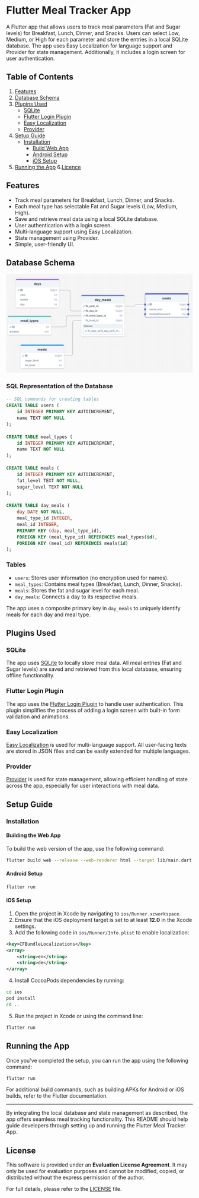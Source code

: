 
# Flutter Meal Tracker App

A Flutter app that allows users to track meal parameters (Fat and Sugar levels) for Breakfast, Lunch, Dinner, and Snacks. Users can select Low, Medium, or High for each parameter and store the entries in a local SQLite database. The app uses Easy Localization for language support and Provider for state management. Additionally, it includes a login screen for user authentication.

## Table of Contents
1. [Features](#features)
2. [Database Schema](#database-schema)
3. [Plugins Used](#plugins-used)
    - [SQLite](#sqlite)
    - [Flutter Login Plugin](#flutter-login-plugin)
    - [Easy Localization](#easy-localization)
    - [Provider](#provider)
4. [Setup Guide](#setup-guide)
    - [Installation](#installation)
        - [Build Web App](#building-the-web-app)
        - [Android Setup](#android-setup)
        - [iOS Setup](#ios-setup)
5. [Running the App](#running-the-app)
6.[Licence](#license)

## Features

- Track meal parameters for Breakfast, Lunch, Dinner, and Snacks.
- Each meal type has selectable Fat and Sugar levels (Low, Medium, High).
- Save and retrieve meal data using a local SQLite database.
- User authentication with a login screen.
- Multi-language support using Easy Localization.
- State management using Provider.
- Simple, user-friendly UI.

## Database Schema
![Database Schema](docs/images/database_scheme.png)

### SQL Representation of the Database

```sql
-- SQL commands for creating tables
CREATE TABLE users (
    id INTEGER PRIMARY KEY AUTOINCREMENT,
    name TEXT NOT NULL
);

CREATE TABLE meal_types (
    id INTEGER PRIMARY KEY AUTOINCREMENT,
    name TEXT NOT NULL
);

CREATE TABLE meals (
    id INTEGER PRIMARY KEY AUTOINCREMENT,
    fat_level TEXT NOT NULL,
    sugar_level TEXT NOT NULL
);

CREATE TABLE day_meals (
    day DATE NOT NULL,
    meal_type_id INTEGER,
    meal_id INTEGER,
    PRIMARY KEY (day, meal_type_id),
    FOREIGN KEY (meal_type_id) REFERENCES meal_types(id),
    FOREIGN KEY (meal_id) REFERENCES meals(id)
);
```

### Tables

- `users`: Stores user information (no encryption used for names).
- `meal_types`: Contains meal types (Breakfast, Lunch, Dinner, Snacks).
- `meals`: Stores the fat and sugar level for each meal.
- `day_meals`: Connects a day to its respective meals.

The app uses a composite primary key in `day_meals` to uniquely identify meals for each day and meal type.

## Plugins Used

### SQLite
The app uses [SQLite](https://pub.dev/packages/sqflite) to locally store meal data. All meal entries (Fat and Sugar levels) are saved and retrieved from this local database, ensuring offline functionality.

### Flutter Login Plugin
The app uses the [Flutter Login Plugin](https://pub.dev/packages/flutter_login) to handle user authentication. This plugin simplifies the process of adding a login screen with built-in form validation and animations.

### Easy Localization
[Easy Localization](https://pub.dev/packages/easy_localization) is used for multi-language support. All user-facing texts are stored in JSON files and can be easily extended for multiple languages.

### Provider
[Provider](https://pub.dev/packages/provider) is used for state management, allowing efficient handling of state across the app, especially for user interactions with meal data.

## Setup Guide

### Installation

#### Building the Web App

To build the web version of the app, use the following command:

```bash
flutter build web --release --web-renderer html --target lib/main.dart
```

#### Android Setup

```bash
flutter run
```

#### iOS Setup

1. Open the project in Xcode by navigating to `ios/Runner.xcworkspace`.
2. Ensure that the iOS deployment target is set to at least **12.0** in the Xcode settings.
3. Add the following code in `ios/Runner/Info.plist` to enable localization:

```xml
<key>CFBundleLocalizations</key>
<array>
    <string>en</string>
    <string>de</string>
</array>
```

4. Install CocoaPods dependencies by running:

```bash
cd ios
pod install
cd ..
```

5. Run the project in Xcode or using the command line:

```bash
flutter run
```

## Running the App

Once you've completed the setup, you can run the app using the following command:

```bash
flutter run
```

For additional build commands, such as building APKs for Android or iOS builds, refer to the Flutter documentation.

---

By integrating the local database and state management as described, the app offers seamless meal tracking functionality. This README should help guide developers through setting up and running the Flutter Meal Tracker App.


## License

This software is provided under an **Evaluation License Agreement**. It may only be used for evaluation purposes and cannot be modified, copied, or distributed without the express permission of the author.

For full details, please refer to the [LICENSE](./LICENSE) file.
